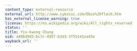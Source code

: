 ```yaml
---
content_type: external-resource
external_url: http://www.cykusic.com/Ebio%20flash.htm
has_external_license_warning: true
license: https://en.wikipedia.org/wiki/All_rights_reserved
status: ''
title: Yiu-kwong Chung
uid: a486d9d3-bc7c-495f-b1d3-3f55141ea45e
wayback_url: ''
---
```

